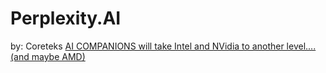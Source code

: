 # Perplexity.AI
by: Coreteks [AI COMPANIONS will take Intel and NVidia to another level....(and maybe AMD)](https://youtu.be/ahVQfQ3H8Fw)
